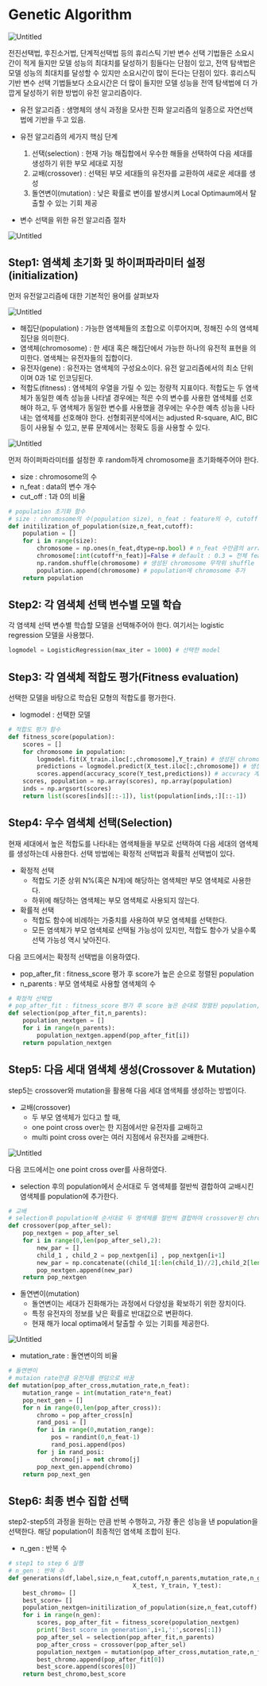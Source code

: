 # Genetic Algorithm

![Untitled](https://s3-us-west-2.amazonaws.com/secure.notion-static.com/1bb93e25-afac-48c9-940d-071d443709ea/Untitled.png)

전진선택법, 후진소거법, 단계적선택법 등의 휴리스틱 기반 변수 선택 기법들은 소요시간이 적게 들지만 모델 성능의 최대치를 달성하기 힘들다는 단점이 있고, 전역 탐색법은 모델 성능의 최대치를 달성할 수 있지만 소요시간이 많이 든다는 단점이 있다. 휴리스틱 기반 변수 선택 기법들보다 소요시간은 더 많이 들지만 모델 성능을 전역 탐색법에 더 가깝게 달성하기 위한 방법이 유전 알고리즘이다.

- 유전 알고리즘 : 생명체의 생식 과정을 모사한 진화 알고리즘의 일종으로 자연선택법에 기반을 두고 있음.
- 유전 알고리즘의 세가지 핵심 단계
    1. 선택(selection) : 현재 가능 해집합에서 우수한 해들을 선택하여 다음 세대를 생성하기 위한 부모 세대로 지정
    2. 교배(crossover) : 선택된 부모 세대들의 유전자를 교환하여 새로운 세대를 생성
    3. 돌연변이(mutation) : 낮은 확률로 변이를 발생시켜 Local Optimaum에서 탈출할 수 있는 기회 제공

- 변수 선택을 위한 유전 알고리즘 절차

![Untitled](https://s3-us-west-2.amazonaws.com/secure.notion-static.com/11d9bd88-86c0-4380-98b9-d6077d0bb161/Untitled.png)

## ****Step1: 염색체 초기화 및 하이퍼파라미터 설정(initialization)****

먼저 유전알고리즘에 대한 기본적인 용어를 살펴보자

![Untitled](https://s3-us-west-2.amazonaws.com/secure.notion-static.com/bdbfe737-9d64-4685-846f-cdc307b6fa99/Untitled.png)

- 해집단(population) : 가능한 염색체들의 조합으로 이루어지며, 정해진 수의 염색체 집단을 의미한다.
- 염색체(chromosome) : 한 세대 혹은 해집단에서 가능한 하나의 유전적 표현을 의미한다. 염색체는 유전자들의 집합이다.
- 유전자(gene) : 유전자는 염색체의 구성요소이다. 유전 알고리즘에서의 최소 단위이며 0과 1로 인코딩된다.
- 적합도(fitness) : 염색체의 우열을 가릴 수 있는 정량적 지표이다. 적합도는 두 염색체가 동일한 예측 성능을 나타낼 경우에는 적은 수의 변수를 사용한 염색체를 선호해야 하고, 두 염색체가 동일한 변수를 사용했을 경우에는 우수한 예측 성능을 나타내는 염색체를 선호해야 한다. 선형회귀분석에서는 adjusted R-square, AIC, BIC 등이 사용될 수 있고, 분류 문제에서는 정확도 등을 사용할 수 있다.

![Untitled](https://s3-us-west-2.amazonaws.com/secure.notion-static.com/618e6098-c718-4eef-ba23-4104ac1b06ec/Untitled.png)

먼저 하이퍼파라미터를 설정한 후 random하게 chromosome을 초기화해주어야 한다.

- size : chromosome의 수
- n_feat : data의 변수 개수
- cut_off : 1과 0의 비율

```python
# population 초기화 함수
# size : chromosome의 수(population size), n_feat : feature의 수, cutoff : 이진값 변환 기준값
def initilization_of_population(size,n_feat,cutoff): 
    population = []
    for i in range(size):
        chromosome = np.ones(n_feat,dtype=np.bool) # n_feat 수만큼의 array 생성 
        chromosome[:int(cutoff*n_feat)]=False # default : 0.3 = 전체 feature에서 0의 비율         
        np.random.shuffle(chromosome) # 생성된 chromosome 무작위 shuffle
        population.append(chromosome) # population에 chromosome 추가
    return population
```

## **Step2: 각 염색체 선택 변수별 모델 학습**

각 염색체 선택 변수별 학습할 모델을 선택해주어야 한다. 여기서는 logistic regression 모델을 사용했다. 

```python
logmodel = LogisticRegression(max_iter = 1000) # 선택한 model
```

## **Step3: 각 염색체 적합도 평가(Fitness evaluation)**

선택한 모델을 바탕으로 학습된 모형의 적합도를 평가한다.

- logmodel : 선택한 모델

```python
# 적합도 평가 함수
def fitness_score(population):
    scores = []
    for chromosome in population:
        logmodel.fit(X_train.iloc[:,chromosome],Y_train) # 생성된 chromosome에 해당하는 feature들로 모델 학습       
        predictions = logmodel.predict(X_test.iloc[:,chromosome]) # 생성된 chromosome에 해당하는 feature들로 예측
        scores.append(accuracy_score(Y_test,predictions)) # accuracy 계산 및 저장
    scores, population = np.array(scores), np.array(population) 
    inds = np.argsort(scores)                                    
    return list(scores[inds][::-1]), list(population[inds,:][::-1])
```

## **Step4: 우수 염색체 선택(Selection)**

현재 세대에서 높은 적합도를 나타내는 염색체들을 부모로 선택하여 다음 세대의 염색체를 생성하는데 사용한다. 선택 방법에는 확정적 선택법과 확률적 선택법이 있다.

- 확정적 선택
    - 적합도 기준 상위 N%(혹은 N개)에 해당하는 염색체만 부모 염색체로 사용한다.
    - 하위에 해당하는 염색체는 부모 염색체로 사용되지 않는다.
- 확률적 선택
    - 적합도 함수에 비례하는 가중치를 사용하여 부모 염색체를 선택한다.
    - 모든 염색체가 부모 염색체로 선택될 가능성이 있지만, 적합도 함수가 낮을수록 선택 가능성 역시 낮아진다.

다음 코드에서는 확정적 선택법을 이용하였다.

- pop_after_fit : fitness_score 평가 후 score가 높은 순으로 정렬된 population
- n_parents : 부모 염색체로 사용할 염색체의 수

```python
# 확정적 선택법
# pop_after_fit : fitness_score 평가 후 score 높은 순대로 정렬된 population, n_parents : population에서 샘플링할 염색체의 수
def selection(pop_after_fit,n_parents): 
    population_nextgen = []
    for i in range(n_parents):
        population_nextgen.append(pop_after_fit[i])
    return population_nextgen
```

## **Step5: 다음 세대 염색체 생성(Crossover & Mutation)**

step5는 crossover와 mutation을 활용해 다음 세대 염색체를 생성하는 방법이다.

- 교배(crossover)
    - 두 부모 염색체가 있다고 할 때,
    - one point cross over는 한 지점에서만 유전자를 교배하고
    - multi point cross over는 여러 지점에서 유전자를 교배한다.

![Untitled](https://s3-us-west-2.amazonaws.com/secure.notion-static.com/329ee880-ebd2-4e22-afde-7bea7c563993/Untitled.png)

다음 코드에서는 one point cross over를 사용하였다.

- selection 후의 population에서 순서대로 두 염색체를 절반씩 결합하여 교배시킨 염색체를 population에 추가한다.

```python
# 교배
# selection후 population에 순서대로 두 염색체를 절반씩 결합하여 crossover된 chromosome추가
def crossover(pop_after_sel):
    pop_nextgen = pop_after_sel
    for i in range(0,len(pop_after_sel),2):
        new_par = []
        child_1 , child_2 = pop_nextgen[i] , pop_nextgen[i+1]
        new_par = np.concatenate((child_1[:len(child_1)//2],child_2[len(child_1)//2:]))
        pop_nextgen.append(new_par)
    return pop_nextgen
```

- 돌연변이(mutation)
    - 돌연변이는 세대가 진화해가는 과정에서 다양성을 확보하기 위한 장치이다.
    - 특정 유전자의 정보를 낮은 확률로 반대값으로 변환하다.
    - 현재 해가 local optima에서 탈출할 수 있는 기회를 제공한다.

![Untitled](https://s3-us-west-2.amazonaws.com/secure.notion-static.com/88b00eb7-6b9f-4766-8d00-2b40a2740277/Untitled.png)

- mutation_rate : 돌연변이의 비율

```python
# 돌연변이
# mutaion rate만큼 유전자를 랜덤으로 바꿈
def mutation(pop_after_cross,mutation_rate,n_feat):   
    mutation_range = int(mutation_rate*n_feat)
    pop_next_gen = []
    for n in range(0,len(pop_after_cross)):
        chromo = pop_after_cross[n]
        rand_posi = [] 
        for i in range(0,mutation_range):
            pos = randint(0,n_feat-1)
            rand_posi.append(pos)
        for j in rand_posi:
            chromo[j] = not chromo[j]  
        pop_next_gen.append(chromo)
    return pop_next_gen
```

## **Step6: 최종 변수 집합 선택**

step2-step5의 과정을 원하는 만큼 반복 수행하고, 가장 좋은 성능을 낸 population을 선택한다. 해당 population이 최종적인 염색체 조합이 된다.

- n_gen : 반복 수

```python
# step1 to step 6 실행
# n_gen : 반복 수
def generations(df,label,size,n_feat,cutoff,n_parents,mutation_rate,n_gen,X_train,
                                   X_test, Y_train, Y_test):
    best_chromo= []
    best_score= []
    population_nextgen=initilization_of_population(size,n_feat,cutoff)
    for i in range(n_gen):
        scores, pop_after_fit = fitness_score(population_nextgen)
        print('Best score in generation',i+1,':',scores[:1])  
        pop_after_sel = selection(pop_after_fit,n_parents)
        pop_after_cross = crossover(pop_after_sel)
        population_nextgen = mutation(pop_after_cross,mutation_rate,n_feat)
        best_chromo.append(pop_after_fit[0])
        best_score.append(scores[0])
    return best_chromo,best_score
```
